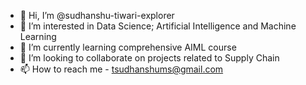 - 👋 Hi, I’m @sudhanshu-tiwari-explorer
- 👀 I’m interested in Data Science; Artificial Intelligence and Machine Learning
- 🌱 I’m currently learning comprehensive AIML course
- 💞️ I’m looking to collaborate on projects related to Supply Chain
- 📫 How to reach me - tsudhanshums@gmail.com

<!---
sudhanshu-tiwari-explorer/sudhanshu-tiwari-explorer is a ✨ special ✨ repository because its `README.md` (this file) appears on your GitHub profile.
You can click the Preview link to take a look at your changes.
--->
